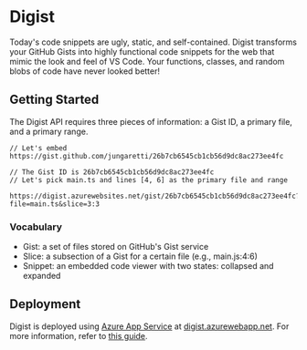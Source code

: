 # Digist

Today's code snippets are ugly, static, and self-contained. Digist transforms your GitHub Gists into highly functional code snippets for the web that mimic the look and feel of VS Code. Your functions, classes, and random blobs of code have never looked better!

## Getting Started

The Digist API requires three pieces of information: a Gist ID, a primary file, and a primary range.

```
// Let's embed https://gist.github.com/jungaretti/26b7cb6545cb1cb56d9dc8ac273ee4fc

// The Gist ID is 26b7cb6545cb1cb56d9dc8ac273ee4fc
// Let's pick main.ts and lines [4, 6] as the primary file and range

https://digist.azurewebsites.net/gist/26b7cb6545cb1cb56d9dc8ac273ee4fc?file=main.ts&slice=3:3
``` 

### Vocabulary

- Gist: a set of files stored on GitHub's Gist service
- Slice: a subsection of a Gist for a certain file (e.g., main.js:4:6)
- Snippet: an embedded code viewer with two states: collapsed and expanded

## Deployment

Digist is deployed using [Azure App Service](https://azure.microsoft.com/en-us/services/app-service/) at [digist.azurewebapp.net](https://digist.azurewebsites.net/). For more information, refer to [this guide](https://docs.microsoft.com/en-us/azure/app-service/app-service-web-get-started-nodejs).
